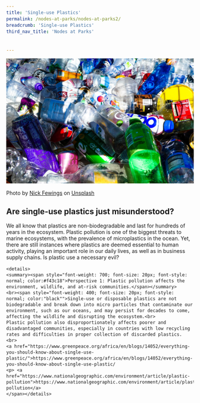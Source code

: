 ```yaml
---
title: 'Single-use Plastics'
permalink: /nodes-at-parks/nodes-at-parks2/
breadcrumb: 'Single-use Plastics'
third_nav_title: 'Nodes at Parks'


---
```


![](../images/nodes-at-parks-06-min.jpg)

Photo by [Nick Fewings](https://unsplash.com/@jannerboy62?utm_source=unsplash&utm_medium=referral&utm_content=creditCopyText) on [Unsplash](https://unsplash.com/s/photos/plastic-pollution?utm_source=unsplash&utm_medium=referral&utm_content=creditCopyText)

<h2>Are single-use plastics just misunderstood?</h2>

We all know that plastics are non-biodegradable and last for hundreds of years in the ecosystem. Plastic pollution is one of the biggest threats to marine ecosystems, with the prevalence of microplastics in the ocean. Yet, there are still instances where plastics are deemed essential to human activity, playing an important role in our daily lives, as well as in business supply chains. Is plastic use a necessary evil?



```
<details>
<summary><span style="font-weight: 700; font-size: 20px; font-style: normal; color:#f43c18">Perspective 1: Plastic pollution affects the environment, wildlife, and at-risk communities.</span></summary>
<br><span style="font-weight: 400; font-size: 20px; font-style: normal; color:"black"">Single-use or disposable plastics are not biodegradable and break down into micro particles that contaminate our environment, such as our oceans, and may persist for decades to come, affecting the wildlife and disrupting the ecosystem.<br> 
Plastic pollution also disproportionately affects poorer and disadvantaged communities, especially in countries with low recycling rates and difficulties in proper collection of discarded plastics.
<br>  
<a href="https://www.greenpeace.org/africa/en/blogs/14052/everything-you-should-know-about-single-use-plastic/">https://www.greenpeace.org/africa/en/blogs/14052/everything-you-should-know-about-single-use-plastic/ 
<p> <a href="https://www.nationalgeographic.com/environment/article/plastic-pollution">https://www.nationalgeographic.com/environment/article/plastic-pollution</a> 
</span></details>
```